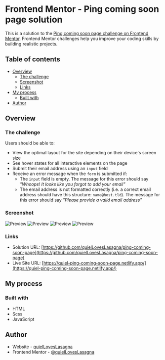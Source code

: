 # Frontend Mentor - Ping coming soon page solution

This is a solution to the [Ping coming soon page challenge on Frontend Mentor](https://www.frontendmentor.io/challenges/ping-single-column-coming-soon-page-5cadd051fec04111f7b848da). Frontend Mentor challenges help you improve your coding skills by building realistic projects.

## Table of contents

- [Overview](#overview)
  - [The challenge](#the-challenge)
  - [Screenshot](#screenshot)
  - [Links](#links)
- [My process](#my-process)
  - [Built with](#built-with)
- [Author](#author)

## Overview

### The challenge

Users should be able to:

- View the optimal layout for the site depending on their device's screen size
- See hover states for all interactive elements on the page
- Submit their email address using an `input` field
- Receive an error message when the `form` is submitted if:
  - The `input` field is empty. The message for this error should say _"Whoops! It looks like you forgot to add your email"_
  - The email address is not formatted correctly (i.e. a correct email address should have this structure: `name@host.tld`). The message for this error should say _"Please provide a valid email address"_

### Screenshot

![Preview](./design/desktop-design.jpg)
![Preview](./design/desktop-hover-error-states.jpg)
![Preview](./design/mobile-design.jpg)
![Preview](./design/mobile-error-state.jpg)

### Links

- Solution URL: [https://github.com/quielLovesLasagna/ping-coming-soon-page](https://github.com/quielLovesLasagna/ping-coming-soon-page)
- Live Site URL: [https://quiel-ping-coming-soon-page.netlify.app/](https://quiel-ping-coming-soon-page.netlify.app/)

## My process

### Built with

- HTML
- Scss
- JavaScript

## Author

- Website - [quielLovesLasagna](https://github.com/quielLovesLasagna)
- Frontend Mentor - [@quielLovesLasagna](https://www.frontendmentor.io/profile/quielLovesLasagna)
